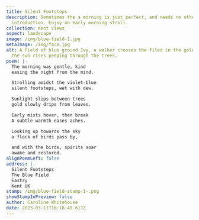 ```yaml
---
title: Silent Footsteps
description: Sometimes the a morning is just perfect, and needs no other
  introduction. Enjoy an early morning stroll.
collection: Kent Views
aspect: landscape
image: /img/blue-field-1.jpg
metaImage: /img/face.jpg
alt: A Field of blue ground Ivy, a walker crosses the filed in the golden mist,
  the sun rises peeping through the trees.
poem: |-
  The morning was gentle, kind
  easing the night from the mind.

  Strolling amidst the violet-blue
  silent footsteps, wet with dew.

  Sunlight slips between trees
  gold slowly drips from leaves.

  Early mists hover, then break
  A subtle warmth eases aches.

  Looking up towards the sky
  a flock of birds pass by,

  and with the birds, spirits soar
  awake and restored.
alignPoemLeft: false
address: |-
  Silent Footsteps
  The Blue Field
  Eastry
  Kent UK
stamp: /img/blue-field-stamp-1-.png
showStampInPreview: false
author: Caroline Whitehouse
date: 2023-03-11T16:18:49.617Z
---
```

